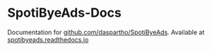 ﻿# SpotiByeAds-Docs
Documentation for [github.com/daspartho/SpotiByeAds](https://github.com/daspartho/SpotiByeAds). Available at [spotibyeads.readthedocs.io](https://spotibyeads.readthedocs.io/)
